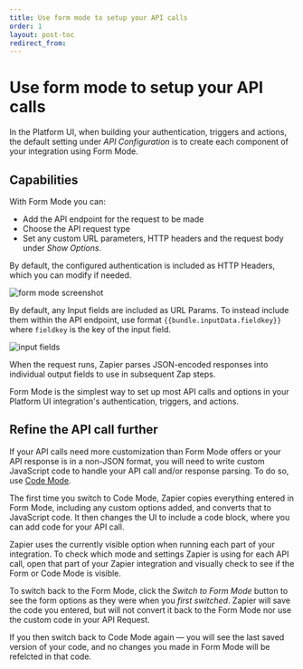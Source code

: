 ```yaml
---
title: Use form mode to setup your API calls
order: 1
layout: post-toc
redirect_from: 
---
```


# Use form mode to setup your API calls

In the Platform UI, when building your authentication, triggers and actions, the default setting under _API Configuration_ is to create each component of your integration using Form Mode. 


## Capabilities

With Form Mode you can:

- Add the API endpoint for the request to be made 
- Choose the API request type 
- Set any custom URL parameters, HTTP headers and the request body under _Show Options_.

By default, the configured authentication is included as HTTP Headers, which you can modify if needed. 

![form mode screenshot](https://cdn.zappy.app/e380a04c42f0332d57df4fd0d1532590.png)

By default, any Input fields are included as URL Params. To instead include them within the API endpoint, use format `{{bundle.inputData.fieldkey}}` where `fieldkey` is the key of the input field. 

![input fields](https://cdn.zappy.app/fdc8807e9b6d41427d937d1362f20fbd.png)

When the request runs, Zapier parses JSON-encoded responses into individual output fields to use in subsequent Zap steps.

Form Mode is the simplest way to set up most API calls and options in your Platform UI integration's authentication, triggers, and actions.

## Refine the API call further

If your API calls need more customization than Form Mode offers or your API response is in a non-JSON format, you will need to write custom JavaScript code to handle your API call and/or response parsing. To do so, use [Code Mode](https://platform.zapier.com/build/code-mode).

The first time you switch to Code Mode, Zapier copies everything entered in Form Mode, including any custom options added, and converts that to JavaScript code. It then changes the UI to include a code block, where you can add code for your API call.

Zapier uses the currently visible option when running each part of your integration. To check which mode and settings Zapier is using for each API call, open that part of your Zapier integration and visually check to see if the Form or Code Mode is visible.

To switch back to the Form Mode, click the _Switch to Form Mode_ button to see the form options as they were when you _first switched_. Zapier will save the code you entered, but will not convert it back to the Form Mode nor use the custom code in your API Request.

If you then switch back to Code Mode again — you will see the last saved version of your code, and no changes you made in Form Mode will be refelcted in that code.